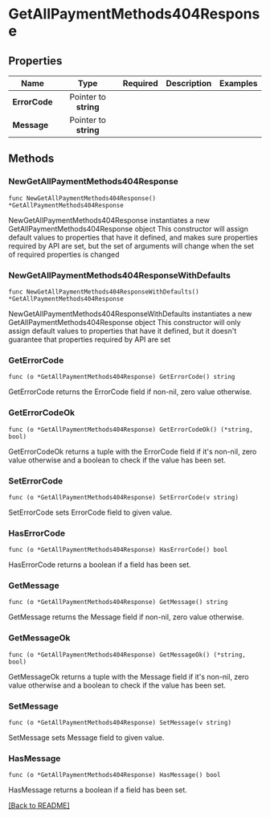 # GetAllPaymentMethods404Response


## Properties
| Name | Type | Required | Description | Examples |
|------------|:-------------:|:-------------:|-------------|:-------------:|
| **ErrorCode** | Pointer to **string** |  |  |  |
| **Message** | Pointer to **string** |  |  |  |

## Methods

### NewGetAllPaymentMethods404Response

`func NewGetAllPaymentMethods404Response() *GetAllPaymentMethods404Response`

NewGetAllPaymentMethods404Response instantiates a new GetAllPaymentMethods404Response object
This constructor will assign default values to properties that have it defined,
and makes sure properties required by API are set, but the set of arguments
will change when the set of required properties is changed

### NewGetAllPaymentMethods404ResponseWithDefaults

`func NewGetAllPaymentMethods404ResponseWithDefaults() *GetAllPaymentMethods404Response`

NewGetAllPaymentMethods404ResponseWithDefaults instantiates a new GetAllPaymentMethods404Response object
This constructor will only assign default values to properties that have it defined,
but it doesn't guarantee that properties required by API are set

### GetErrorCode

`func (o *GetAllPaymentMethods404Response) GetErrorCode() string`

GetErrorCode returns the ErrorCode field if non-nil, zero value otherwise.

### GetErrorCodeOk

`func (o *GetAllPaymentMethods404Response) GetErrorCodeOk() (*string, bool)`

GetErrorCodeOk returns a tuple with the ErrorCode field if it's non-nil, zero value otherwise
and a boolean to check if the value has been set.

### SetErrorCode

`func (o *GetAllPaymentMethods404Response) SetErrorCode(v string)`

SetErrorCode sets ErrorCode field to given value.

### HasErrorCode

`func (o *GetAllPaymentMethods404Response) HasErrorCode() bool`

HasErrorCode returns a boolean if a field has been set.

### GetMessage

`func (o *GetAllPaymentMethods404Response) GetMessage() string`

GetMessage returns the Message field if non-nil, zero value otherwise.

### GetMessageOk

`func (o *GetAllPaymentMethods404Response) GetMessageOk() (*string, bool)`

GetMessageOk returns a tuple with the Message field if it's non-nil, zero value otherwise
and a boolean to check if the value has been set.

### SetMessage

`func (o *GetAllPaymentMethods404Response) SetMessage(v string)`

SetMessage sets Message field to given value.

### HasMessage

`func (o *GetAllPaymentMethods404Response) HasMessage() bool`

HasMessage returns a boolean if a field has been set.


[[Back to README]](../../README.md)


